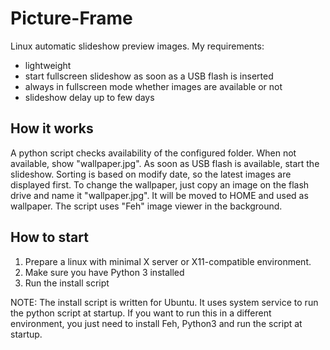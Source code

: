 # Picture-Frame
Linux automatic slideshow preview images.
My requirements:
- lightweight
- start fullscreen slideshow as soon as a USB flash is inserted
- always in fullscreen mode whether images are available or not
- slideshow delay up to few days

## How it works
A python script checks availability of the configured folder. When not available, show "wallpaper.jpg". 
As soon as USB flash is available, start the slideshow. Sorting is based on modify date, 
so the latest images are displayed first. 
To change the wallpaper, just copy an image on the flash drive and name it "wallpaper.jpg". 
It will be moved to HOME and used as wallpaper.
The script uses "Feh" image viewer in the background.

## How to start
1. Prepare a linux with minimal X server or X11-compatible environment.
2. Make sure you have Python 3 installed
3. Run the install script

NOTE:
The install script is written for Ubuntu. It uses system service to run the python script at startup.
If you want to run this in a different environment, you just need to install Feh, Python3 and 
run the script at startup.
